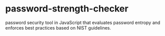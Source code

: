# password-strength-checker
password security tool in JavaScript that evaluates password entropy and enforces best practices based on NIST guidelines.
